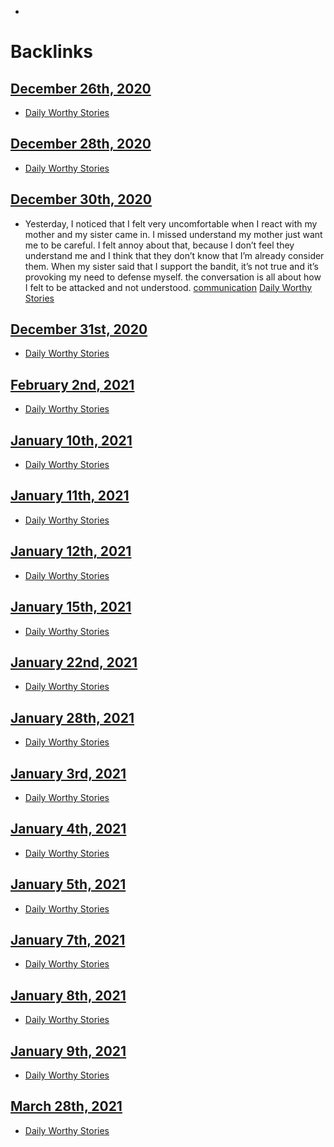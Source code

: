 - 

# Backlinks
## [December 26th, 2020](<December 26th, 2020.md>)
- [Daily Worthy Stories](<Daily Worthy Stories.md>)

## [December 28th, 2020](<December 28th, 2020.md>)
- [Daily Worthy Stories](<Daily Worthy Stories.md>)

## [December 30th, 2020](<December 30th, 2020.md>)
- Yesterday, I noticed that I felt very uncomfortable when I react with my mother and my sister came in. I missed understand my mother just want me to be careful. I felt annoy about that, because I don’t feel they understand me and I think that they don’t know that I’m already consider them. When my sister said that I support the bandit, it’s not true and it’s provoking my need to defense myself. the conversation is all about how I felt to be attacked and not understood. [communication](<communication.md>) [Daily Worthy Stories](<Daily Worthy Stories.md>)

## [December 31st, 2020](<December 31st, 2020.md>)
- [Daily Worthy Stories](<Daily Worthy Stories.md>)

## [February 2nd, 2021](<February 2nd, 2021.md>)
- [Daily Worthy Stories](<Daily Worthy Stories.md>)

## [January 10th, 2021](<January 10th, 2021.md>)
- [Daily Worthy Stories](<Daily Worthy Stories.md>)

## [January 11th, 2021](<January 11th, 2021.md>)
- [Daily Worthy Stories](<Daily Worthy Stories.md>)

## [January 12th, 2021](<January 12th, 2021.md>)
- [Daily Worthy Stories](<Daily Worthy Stories.md>)

## [January 15th, 2021](<January 15th, 2021.md>)
- [Daily Worthy Stories](<Daily Worthy Stories.md>)

## [January 22nd, 2021](<January 22nd, 2021.md>)
- [Daily Worthy Stories](<Daily Worthy Stories.md>)

## [January 28th, 2021](<January 28th, 2021.md>)
- [Daily Worthy Stories](<Daily Worthy Stories.md>)

## [January 3rd, 2021](<January 3rd, 2021.md>)
- [Daily Worthy Stories](<Daily Worthy Stories.md>)

## [January 4th, 2021](<January 4th, 2021.md>)
- [Daily Worthy Stories](<Daily Worthy Stories.md>)

## [January 5th, 2021](<January 5th, 2021.md>)
- [Daily Worthy Stories](<Daily Worthy Stories.md>)

## [January 7th, 2021](<January 7th, 2021.md>)
- [Daily Worthy Stories](<Daily Worthy Stories.md>)

## [January 8th, 2021](<January 8th, 2021.md>)
- [Daily Worthy Stories](<Daily Worthy Stories.md>)

## [January 9th, 2021](<January 9th, 2021.md>)
- [Daily Worthy Stories](<Daily Worthy Stories.md>)

## [March 28th, 2021](<March 28th, 2021.md>)
- [Daily Worthy Stories](<Daily Worthy Stories.md>)

